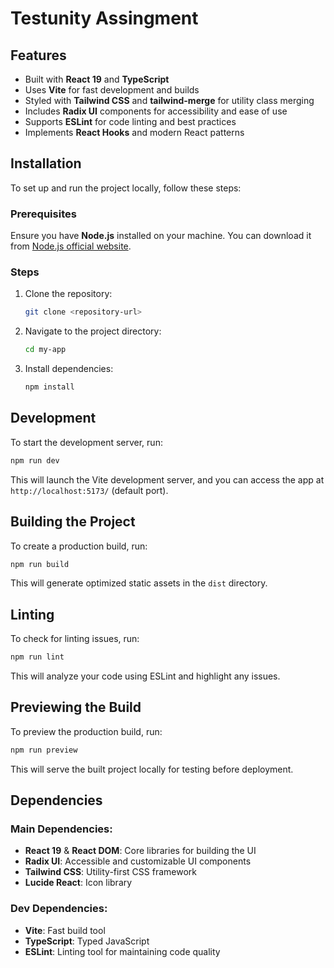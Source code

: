 # Testunity Assingment


## Features
- Built with **React 19** and **TypeScript**
- Uses **Vite** for fast development and builds
- Styled with **Tailwind CSS** and **tailwind-merge** for utility class merging
- Includes **Radix UI** components for accessibility and ease of use
- Supports **ESLint** for code linting and best practices
- Implements **React Hooks** and modern React patterns

## Installation
To set up and run the project locally, follow these steps:

### Prerequisites
Ensure you have **Node.js** installed on your machine. You can download it from [Node.js official website](https://nodejs.org/).

### Steps
1. Clone the repository:
   ```sh
   git clone <repository-url>
   ```
2. Navigate to the project directory:
   ```sh
   cd my-app
   ```
3. Install dependencies:
   ```sh
   npm install
   ```

## Development
To start the development server, run:
```sh
npm run dev
```
This will launch the Vite development server, and you can access the app at `http://localhost:5173/` (default port).

## Building the Project
To create a production build, run:
```sh
npm run build
```
This will generate optimized static assets in the `dist` directory.

## Linting
To check for linting issues, run:
```sh
npm run lint
```
This will analyze your code using ESLint and highlight any issues.

## Previewing the Build
To preview the production build, run:
```sh
npm run preview
```
This will serve the built project locally for testing before deployment.

## Dependencies
### Main Dependencies:
- **React 19** & **React DOM**: Core libraries for building the UI
- **Radix UI**: Accessible and customizable UI components
- **Tailwind CSS**: Utility-first CSS framework
- **Lucide React**: Icon library

### Dev Dependencies:
- **Vite**: Fast build tool
- **TypeScript**: Typed JavaScript
- **ESLint**: Linting tool for maintaining code quality
